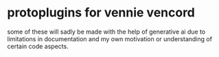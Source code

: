 # protoplugins for vennie vencord
some of these will sadly be made with the help of generative ai due to limitations in documentation and my own motivation or understanding of certain code aspects.
